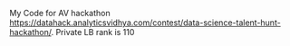 My Code for AV hackathon https://datahack.analyticsvidhya.com/contest/data-science-talent-hunt-hackathon/. Private LB rank is 110